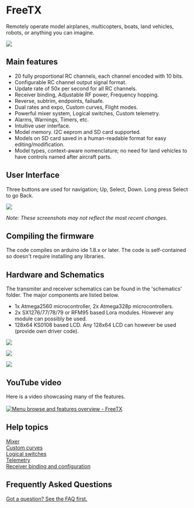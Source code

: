 # FreeTX
Remotely operate model airplanes, multicopters, boats, land vehicles, robots, or anything you can imagine.
<p align="left">
<img src="doc/tx_views.jpg"/>
</p>

## Main features
- 20 fully proportional RC channels, each channel encoded with 10 bits.
- Configurable RC channel output signal format.
- Update rate of 50x per second for all RC channels.
- Receiver binding, Adjustable RF power, Frequency hopping.
- Reverse, subtrim, endpoints, failsafe.
- Dual rates and expo, Custom curves, Flight modes.
- Powerful mixer system, Logical switches, Custom telemetry.
- Alarms, Warnings, Timers, etc.
- Intuitive user interface.
- Model memory. I2C eeprom and SD card supported.
- Models on SD card saved in a human-readable format for easy editing/modification.
- Model types, context-aware nomenclature; no need for land vehicles to have controls named after aircraft parts. 

## User Interface
Three buttons are used for navigation; Up, Select, Down. Long press Select to go Back.
<p align="left">
<img src="doc/img1.svg"/>
</p>
<em>Note: These screenshots may not reflect the most recent changes.</em>

## Compiling the firmware
The code compiles on arduino ide 1.8.x or later. The code is self-contained so doesn't require installing any libraries. 

## Hardware and Schematics
The transmiter and receiver schematics can be found in the 'schematics' folder. 
The major components are listed below.
- 1x Atmega2560 microcontroller, 2x Atmega328p microcontrollers.
- 2x SX1276/77/78/79 or RFM95 based Lora modules. However any module can possibly be used.
- 128x64 KS0108 based LCD. Any 128x64 LCD can however be used (provide own driver code).

<p align="left">
<img src="doc/img2.jpg"/>
</p>

<p align="left">
<img src="doc/img3.jpg"/>
</p>

<p align="left">
<img src="doc/img4.jpg"/>
</p>

## YouTube video
Here is a video showcasing many of the features.
<br>
<br>
[![Menu browse and features overview - FreeTX](doc/yt.jpg)](http://www.youtube.com/watch?v=zj9_WzwAFPE)

## Help topics
[Mixer](doc/mixer.md)
<br>[Custom curves](doc/custom_curves.md)
<br>[Logical switches](doc/logical_switches.md)
<br>[Telemetry](doc/telemetry.md)
<br>[Receiver binding and configuration](doc/receiver_config.md)

## Frequently Asked Questions
[Got a question? See the FAQ first.](doc/faq.md)
